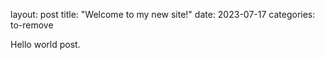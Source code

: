 layout: post
title: "Welcome to my new site!"
date: 2023-07-17
categories: to-remove

Hello world post.

